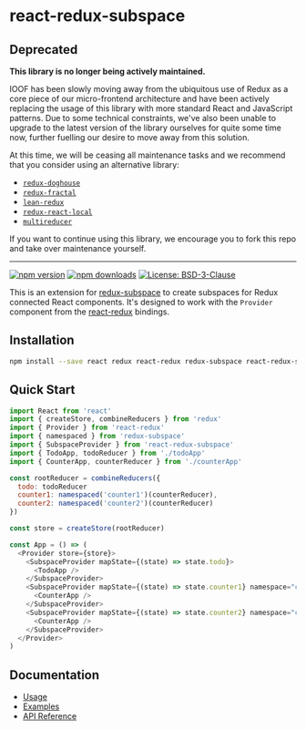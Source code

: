 # react-redux-subspace

## Deprecated

**This library is no longer being actively maintained.**

IOOF has been slowly moving away from the ubiquitous use of Redux as a core piece of our micro-frontend architecture and have been actively replacing
the usage of this library with more standard React and JavaScript patterns.  Due to some technical constraints, we've also been unable to upgrade to
the latest version of the library ourselves for quite some time now, further fuelling our desire to move away from this solution.

At this time, we will be ceasing all maintenance tasks and we recommend that you consider using an alternative library:

* [`redux-doghouse`](https://www.npmjs.com/package/redux-doghouse)
* [`redux-fractal`](https://www.npmjs.com/package/redux-fractal)
* [`lean-redux`](https://www.npmjs.com/package/lean-redux)
* [`redux-react-local`](https://www.npmjs.com/package/redux-react-local)
* [`multireducer`](https://www.npmjs.com/package/multireducer)

If you want to continue using this library, we encourage you to fork this repo and take over maintenance yourself.

---

[![npm version](https://img.shields.io/npm/v/react-redux-subspace.svg?style=flat-square)](https://www.npmjs.com/package/react-redux-subspace)
[![npm downloads](https://img.shields.io/npm/dm/react-redux-subspace.svg?style=flat-square)](https://www.npmjs.com/package/react-redux-subspace)
[![License: BSD-3-Clause](https://img.shields.io/npm/l/react-redux-subspace.svg?style=flat-square)](/LICENSE.md)

This is an extension for [redux-subspace](/) to create subspaces for Redux connected React components. It's designed to work with the `Provider` component from the [react-redux](https://github.com/reactjs/react-redux) bindings.

## Installation

```sh
npm install --save react redux react-redux redux-subspace react-redux-subspace
```

## Quick Start

```javascript
import React from 'react'
import { createStore, combineReducers } from 'redux'
import { Provider } from 'react-redux'
import { namespaced } from 'redux-subspace'
import { SubspaceProvider } from 'react-redux-subspace'
import { TodoApp, todoReducer } from './todoApp'
import { CounterApp, counterReducer } from './counterApp'

const rootReducer = combineReducers({
  todo: todoReducer
  counter1: namespaced('counter1')(counterReducer),
  counter2: namespaced('counter2')(counterReducer)
})

const store = createStore(rootReducer)

const App = () => (
  <Provider store={store}>
    <SubspaceProvider mapState={(state) => state.todo}>
      <TodoApp />
    </SubspaceProvider>
    <SubspaceProvider mapState={(state) => state.counter1} namespace="counter1">
      <CounterApp />
    </SubspaceProvider>
    <SubspaceProvider mapState={(state) => state.counter2} namespace="counter2">
      <CounterApp />
    </SubspaceProvider>
  </Provider>
)
```

## Documentation

* [Usage](https://ioof-holdings.github.io/redux-subspace/packages/react-redux-subspace/docs/Usage.html)
* [Examples](https://ioof-holdings.github.io/redux-subspace/docs/Examples.html#react-redux-subspace)
* [API Reference](https://ioof-holdings.github.io/redux-subspace/packages/react-redux-subspace/docs/api/)
